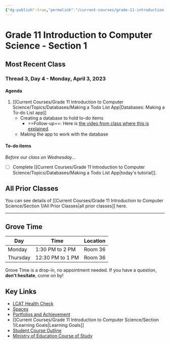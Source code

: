 ```yaml
---
{"dg-publish":true,"permalink":"/current-courses/grade-11-introduction-to-computer-science/section-1/home/","dgHomeLink":false}
---
```


# Grade 11 Introduction to Computer Science - Section 1
## Most Recent Class

<div class="transclusion internal-embed is-loaded"><div class="markdown-embed">




### Thread 3, Day 4 - Monday, April 3, 2023

#### Agenda

1. [[Current Courses/Grade 11 Introduction to Computer Science/Topics/Databases/Making a Todo List App|Databases: Making a To-do List app]]
	- Creating a database to hold to-do items
		- ==Follow-up==: Here is [the video from class where this is explained](https://youtu.be/JPYa8cEQiBY).
	- Making the app to work with the database
	  
#### To-do items
*Before our class on Wednesday...*
- [ ] Complete [[Current Courses/Grade 11 Introduction to Computer Science/Topics/Databases/Making a Todo List App|today's tutorial]].

</div></div>

## All Prior Classes
You can see details of [[Current Courses/Grade 11 Introduction to Computer Science/Section 1/All Prior Classes|all prior classes]] here.
___
## Grove Time

<div class="transclusion internal-embed is-loaded"><div class="markdown-embed">




Day|Time|Location
-|-|-
Monday|1:30 PM to 2 PM|Room 36
Thursday|12:30 PM to 1 PM|Room 36

Grove Time is a drop-in, no appointment needed.
If you have a question, **don't hesitate**, come on by!

</div></div>

## Key Links

<div class="transclusion internal-embed is-loaded"><div class="markdown-embed">




- [LCAT Health Check](https://lcat.lcs.on.ca)
- [Spaces](https://ca.spacesedu.com/)
- [Portfolios and Achievement](https://www.russellgordon.ca/cs/learning-goals/introduction/)
- [[Current Courses/Grade 11 Introduction to Computer Science/Section 1/Learning Goals|Learning Goals]] 
- [Student Course Outline](https://tinyurl.com/lcscs22-g11-sco)
- [Ministry of Education Course of Study](https://tinyurl.com/lcscs22-g11-mcs)

</div></div>

